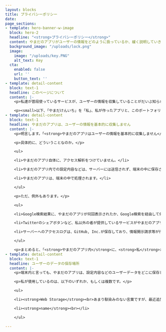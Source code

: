 ```yaml
---
layout: blocks
title: プライバシーポリシー
date: 
page_sections:
- template: hero-banner-w-image
  block: hero-2
  headline: "<strong>プライバシーポリシー</strong>"
  content: やまだのアプリがユーザーの情報をどのように扱っているか、緩く説明していきます。
  background_image: "/uploads/lock.png"
  image:
    image: "/uploads/key.PNG"
    alt_text: Key
  cta:
    enabled: false
    url: ''
    button_text: ''
- template: detail-content
  block: text-1
  headline: このページについて
  content: |-
    <p>私達が普段使っているサービスが、ユーザーの情報を収集していることがだいぶ知られるようになり、それに伴い「自分の情報を収集されるのは嫌だ」という人も増えてきました。</p><p>そこで、「あなたの情報をこんなふうに使いますよ」という、開発者と利用者の間での約束が必要になってきます。それが、<strong>プライバシーポリシー</strong>です。</p><p>私もアプリを公開している以上、プライバシーポリシーが必要になってきます。そこで、このページでは、私とあなたの約束を緩く書いていきます。</p>

    <p><small>以下、「やまだけんいち」を「私」、私が作ったアプリと、このポートフォリオの2つをまとめて「やまだのアプリ」と表すことにします。</small></p>
- template: detail-content
  block: text-1
  headline: やまだのアプリは、ユーザーの情報を基本的に収集しません
  content: |-
    <p>明言します。「<strong>やまだのアプリはユーザーの情報を基本的に収集しません</strong>」</p>

    <p>具体的に、どういうことなのか。</p>

    <ul>

    <li>やまだのアプリ自体に、アクセス解析をつけていません。</li>

    <li>やまだのアプリ内での設定内容などは、サーバーには送信されず、端末の中に保存されます。</li>

    <li>やまだのアプリは、端末の中で処理されます。</li>

    </ul>

    <p>ただ、例外もあります。</p>

    <ul>

    <li>Google検索結果に、やまだのアプリが何回表示されたか、Google検索を経由して何回開かれたかなどの情報は、Google Search ConsoleというWebサイトの所有者向けのサービスで、私のみが閲覧できるようになっています。</li>

    <li>Twitterのシェアボタンなど、私以外の者が提供しているサービスがやまだのアプリ内に含まれている場合は、そのサービスの提供者がユーザーの情報を収集しているおそれがあります。</li>

    <li>サーバーへのアクセスログは、GitHub, Inc.が保存しており、情報開示請求等が行われ、裁判所が承認した場合は、関係各所にアクセスログが提供されます。</li>

    </ul>

    <p>まとめると、「<strong>やまだのアプリ内</strong>に、<strong>私</strong>が、アクセス解析などの<strong>ユーザーの情報を収集する機能をつけることはない</strong>」ということになります。</p>
- template: detail-content
  block: text-1
  headline: ユーザーのデータの保存場所
  content: |-
    <p>端末内と言っても、やまだのアプリは、設定内容などのユーザーデータをどこに保存しているのでしょうか。</p>

    <p>私が使用しているのは、以下のいずれか、もしくは複数です。</p>

    <ul>

    <li><strong>Web Storage</strong><br>あまり馴染みのない言葉ですが、最近追加された機能で、Webページの情報をブラウザ上に保存できるものです。この情報は、ブラウザの設定から閲覧・削除できます。</li>

    <li><strong>name</strong><br></li>

    </ul>

---
```

